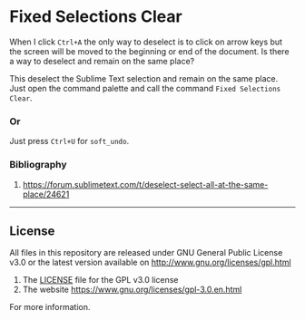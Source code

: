 
# Fixed Selections Clear


When I click `Ctrl+A` the only way to deselect is to click on arrow keys but the screen will be
moved to the beginning or end of the document. Is there a way to deselect and remain on the same
place?

This deselect the Sublime Text selection and remain on the same place. Just open the command palette
and call the command `Fixed Selections Clear`.


### Or

Just press `Ctrl+U` for `soft_undo`.



### Bibliography

1. https://forum.sublimetext.com/t/deselect-select-all-at-the-same-place/24621


___
## License

All files in this repository are released under GNU General Public License v3.0
or the latest version available on http://www.gnu.org/licenses/gpl.html

1. The [LICENSE](LICENSE) file for the GPL v3.0 license
1. The website https://www.gnu.org/licenses/gpl-3.0.en.html

For more information.



